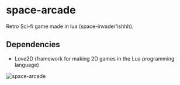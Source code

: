 # space-arcade 
Retro Sci-fi game made in lua (space-invader'ishhh).

## Dependencies
- Love2D (framework for making 2D games in the Lua programming language)

![space-arcade](https://cloud.githubusercontent.com/assets/15648411/21824535/2505d98e-d780-11e6-8693-07c17e696966.png)
